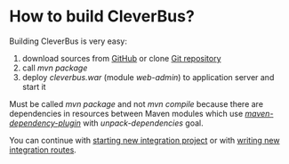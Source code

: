 # How to build CleverBus?

Building CleverBus is very easy:

1.  download sources from [GitHub](https://github.com/integram/cleverbus) or clone [Git repository](https://github.com/integram/cleverbus.git)
2.  call *mvn package*
3.  deploy *cleverbus.war* (module *web-admin*) to application server and start it

Must be called <i>mvn package</i> and not <i>mvn compile</i> because there are dependencies in resources between Maven modules which use <a href='http://maven.apache.org/plugins/maven-dependency-plugin'><i>maven-dependency-plugin</i></a> with <i>unpack-dependencies</i> goal.

You can continue with [starting new integration project](-start-new-project) or with [writing new integration routes](-write-routes).
